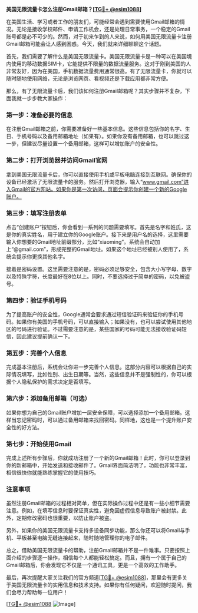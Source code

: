 **美国无限流量卡怎么注册Gmail邮箱？[[TG💪+ @esim1088](https://t.me/s/esim1088)]**

在美国生活、学习或者工作的朋友们，可能经常会遇到需要使用Gmail邮箱的情况。无论是接收学校邮件、申请工作机会，还是处理日常事务，一个稳定的Gmail账号都是必不可少的。然而，对于初来乍到的人来说，如何用美国无限流量卡注册Gmail邮箱可能会让人感到困惑。今天，我们就来详细聊聊这个话题。

首先，我们需要了解什么是美国无限流量卡。美国无限流量卡是一种可以在美国境内使用的移动数据SIM卡，它能提供不限量的数据流量服务。这对于刚到美国的人非常友好，因为在美国，手机数据流量费用通常很高。有了无限流量卡，你就可以随时随地使用网络，无论是浏览网页、看视频还是下载应用都非常方便。

那么，有了无限流量卡后，我们该如何注册Gmail邮箱呢？其实步骤并不复杂，下面我就一步步教大家操作：

### 第一步：准备必要的信息

在注册Gmail邮箱之前，你需要准备好一些基本信息。这些信息包括你的名字、生日、手机号码以及备用邮箱地址（如果有）。如果你没有备用邮箱，也可以跳过这一步，但建议尽量设置一个备用邮箱，这样可以增加账户的安全性。

### 第二步：打开浏览器并访问Gmail官网

拿到美国无限流量卡后，你可以直接使用手机或平板电脑连接到互联网。确保你的设备已经激活了无限流量卡的服务。然后打开浏览器，输入“www.gmail.com”进入Gmail的官方网站。如果你是第一次访问，页面会提示你创建一个新的Google账户。

### 第三步：填写注册表单

点击“创建账户”按钮后，你会看到一系列的问题需要填写。首先是名字和姓氏，这是你的真实姓名，用于建立你的Google账户。接下来是用户名的选择，这里需要输入你想要的Gmail地址前缀部分，比如“xiaoming”。系统会自动加上“@gmail.com”，形成完整的Gmail地址。如果这个地址已经被别人使用了，系统会提示你更换其他名字。

接着是密码设置。这里需要注意的是，密码必须足够安全，包含大小写字母、数字以及特殊字符，长度最好在8位以上。同时，不要选择过于简单的密码，以免被盗号。

### 第四步：验证手机号码

为了提高账户的安全性，Google通常会要求通过短信验证码来验证你的手机号码。如果你有美国的手机号码，可以直接输入；如果没有，也可以尝试使用其他地区的号码进行验证。不过需要注意的是，某些国家的号码可能无法接收验证码短信，因此建议提前确认一下。

### 第五步：完善个人信息

完成基本注册后，系统会让你进一步完善个人信息。这部分内容可以根据自己的实际情况填写，比如性别、出生日期等。当然，这些信息并不是强制性的，你可以根据个人隐私保护的需求决定是否填写。

### 第六步：添加备用邮箱（可选）

如果你想为自己的Gmail账户增加一层安全保障，可以选择添加一个备用邮箱。这样当忘记密码时，可以通过备用邮箱来找回密码。同样地，这也是一个提升账户安全性的好方法。

### 第七步：开始使用Gmail

完成上述所有步骤后，你就成功注册了一个新的Gmail邮箱！此时，你可以登录到你的新邮箱中，开始发送和接收邮件了。Gmail界面简洁明了，功能也非常丰富，相信很快你就能熟练掌握它的使用技巧。

### 注意事项

虽然注册Gmail邮箱的过程相对简单，但在实际操作过程中还是有一些小细节需要注意。例如，在填写信息时要保证真实性，避免因虚假信息导致账户被封禁。此外，定期修改密码也很重要，以防止账户被盗。

另外，如果你的美国无限流量卡支持多设备同步功能，那么你还可以将Gmail与手机、平板甚至电脑无缝连接起来，随时随地管理你的电子邮件。

总之，借助美国无限流量卡的帮助，注册Gmail邮箱并不是一件难事。只要按照上面介绍的步骤逐一操作，相信每个人都能轻松搞定。而且，拥有一个属于自己的Gmail邮箱后，你会发现它不仅是一个通讯工具，更是一个高效的工作助手。

最后，再次提醒大家关注我们的官方频道[[TG💪+ @esim1088](https://t.me/s/esim1088)]，那里会有更多关于美国无限流量卡的实用信息和技术支持。如果你有任何疑问，欢迎随时提问，我们会尽力帮助每一位用户！

[[TG💪+ @esim1088](https://t.me/s/esim1088) ![Image](https://i.postimg.cc/4NQfJmqS/Snipaste-2025-05-13-00-14-12.png)]